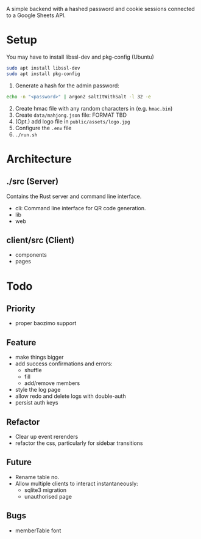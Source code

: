 A simple backend with a hashed password and cookie sessions connected to a Google Sheets API.

# Setup

You may have to install libssl-dev and pkg-config (Ubuntu)

```bash
sudo apt install libssl-dev
sudo apt install pkg-config
```

1. Generate a hash for the admin password:

```bash
echo -n "<password>" | argon2 saltItWithSalt -l 32 -e
```

2. Create hmac file with any random characters in (e.g. `hmac.bin`)
3. Create `data/mahjong.json` file:
   FORMAT TBD
4. (Opt.) add logo file in `public/assets/logo.jpg`
5. Configure the `.env` file
6. `./run.sh`

# Architecture

## ./src (Server)

Contains the Rust server and command line interface.

-   cli: Command line interface for QR code generation.
-   lib
-   web

## client/src (Client)

-   components
-   pages

# Todo

## Priority

-   proper baozimo support

## Feature

-   make things bigger
-   add success confirmations and errors:
    -   shuffle
    -   fill
    -   add/remove members
-   style the log page
-   allow redo and delete logs with double-auth
-   persist auth keys

## Refactor

-   Clear up event rerenders
-   refactor the css, particularly for sidebar transitions

## Future

-   Rename table no.
-   Allow multiple clients to interact instantaneously:
    -   sqlite3 migration
    -   unauthorised page

## Bugs

-   memberTable font
